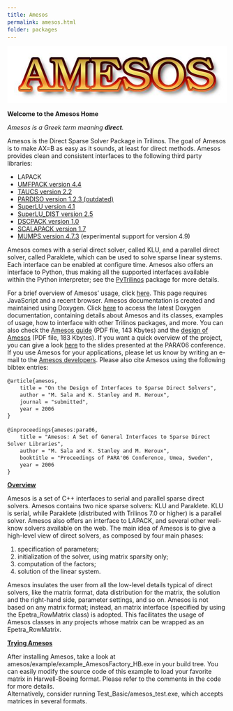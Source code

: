 ```yaml
---
title: Amesos
permalink: amesos.html
folder: packages
---
```


![](images/AmesosLogo.jpeg) 

**Welcome to the Amesos Home**

_Amesos is a Greek term meaning **direct**._

Amesos is the Direct Sparse Solver Package in Trilinos. The goal of Amesos is to make AX=B as easy as it sounds, at least for direct methods. Amesos provides clean and consistent interfaces to the following third party libraries:

*   LAPACK
*   [UMFPACK version 4.4](http://faculty.cse.tamu.edu/davis/suitesparse.html)
*   [TAUCS version 2.2](http://code.google.com/p/taucs/)
*   [PARDISO version 1.2.3 (outdated)](http://www.pardiso-project.org)
*   [SuperLU version 4.1](http://crd.lbl.gov/%7Exiaoye/SuperLU)
*   [SuperLU_DIST version 2.5](http://crd.lbl.gov/%7Exiaoye/SuperLU)
*   [DSCPACK version 1.0](http://www.cse.psu.edu/%7Eraghavan/Dscpack/)
*   [SCALAPACK version 1.7](http://www.netlib.org/scalapack/scalapack_home.html)
*   [MUMPS version 4.7.3](http://graal.ens-lyon.fr/MUMPS/) (experimental support for version 4.9)

Amesos comes with a serial direct solver, called KLU, and a parallel direct solver, called Paraklete, which can be used to solve sparse linear systems. Each interface can be enabled at configure time. Amesos also offers an interface to Python, thus making all the supported interfaces available within the Python interpreter; see the [PyTrilinos](pytrilinos.html) package for more details.

For a brief overview of Amesos’ usage, click [here](http://trilinos.org/oldsite/packages/amesos/slides-overview.html). This page requires JavaScript and a recent browser. Amesos documentation is created and maintained using Doxygen. Click [here](http://trilinos.org/docs/dev/packages/amesos/doc/html/index.html) to access the latest Doxygen documentation, containing details about Amesos and its classes, examples of usage, how to interface with other Trilinos packages, and more. You can also check the [Amesos guide](pdfs/AmesosReferenceGuide.pdf) (PDF file, 143 Kbytes) and the [design of Amesos](pdfs/AmesosDesign.pdf) (PDF file, 183 Kbytes). If you want a quick overview of the project, you can give a look [here](pdfs/PARA06-amesos.pdf) to the slides presented at the PARA’06 conference. If you use Amesos for your applications, please let us know by writing an e-mail to the [Amesos developers](mailto:amesos-developers@software.sandia.gov). Please also cite Amesos using the following bibtex entries:

    @article{amesos,
        title = "On the Design of Interfaces to Sparse Direct Solvers",
        author = "M. Sala and K. Stanley and M. Heroux",
        journal = "submitted",
        year = 2006
    }

    @inproceedings{amesos:para06,
        title = "Amesos: A Set of General Interfaces to Sparse Direct Solver Libraries",
        author = "M. Sala and K. Stanley and M. Heroux",
        booktitle = "Proceedings of PARA'06 Conference, Umea, Sweden",
        year = 2006
    }

<span style="text-decoration: underline;">**Overview**</span>

Amesos is a set of C++ interfaces to serial and parallel sparse direct solvers. Amesos contains two nice sparse solvers: KLU and Paraklete. KLU is serial, while Paraklete (distributed with Trilinos 7.0 or higher) is a parallel solver. Amesos also offers an interface to LAPACK, and several other well-know solvers available on the web. The main idea of Amesos is to give a high-level view of direct solvers, as composed by four main phases:

1.  specification of parameters;
2.  initialization of the solver, using matrix sparsity only;
3.  computation of the factors;
4.  solution of the linear system.

Amesos insulates the user from all the low-level details typical of direct solvers, like the matrix format, data distribution for the matrix, the solution and the right-hand side, parameter settings, and so on. Amesos is not based on any matrix format; instead, an matrix interface (specified by using the Epetra_RowMatrix class) is adopted. This facilitates the usage of Amesos classes in any projects whose matrix can be wrapped as an Epetra_RowMatrix.

<span style="text-decoration: underline;">**Trying Amesos**</span>

After installing Amesos, take a look at amesos/example/example_AmesosFactory_HB.exe in your build tree. You can easily modify the source code of this example to load your favorite matrix in Harwell-Boeing format. Please refer to the comments in the code for more details.  
Alternatively, consider running Test_Basic/amesos_test.exe, which accepts matrices in several formats.


